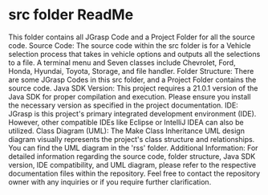 
# src folder ReadMe

This folder contains all JGrasp Code and a Project Folder for all the source code.
Source Code:
The source code within the src folder is for a Vehicle selection process that takes in vehicle options and outputs all the selections to a file. A terminal menu and Seven classes include Chevrolet, Ford, Honda, Hyundai, Toyota, Storage, and file handler. 
Folder Structure:
There are some JGrasp Codes in this src folder, and a  Project Folder contains the source code.
Java SDK Version:
This project requires a 21.0.1 version of the Java SDK for proper compilation and execution. Please ensure you install the necessary version as specified in the project documentation.
IDE:
JGrasp is this project's primary integrated development environment (IDE). However, other compatible IDEs like Eclipse or IntelliJ IDEA can also be utilized.
Class Diagram (UML):
The Make Class Inheritance UML design diagram visually represents the project's class structure and relationships. You can find the UML diagram in the 'rss' folder.
Additional Information:
For detailed information regarding the source code, folder structure, Java SDK version, IDE compatibility, and UML diagram, please refer to the respective documentation files within the repository.
Feel free to contact the repository owner with any inquiries or if you require further clarification.